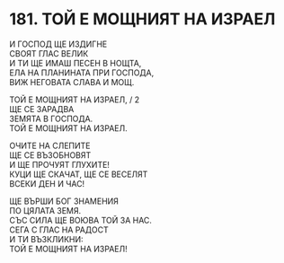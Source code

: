 # 181. ТОЙ Е МОЩНИЯТ НА ИЗРАЕЛ  
  
И ГОСПОД ЩЕ ИЗДИГНЕ  
СВОЯТ ГЛАС ВЕЛИК  
И ТИ ЩЕ ИМАШ ПЕСЕН В НОЩТА,  
ЕЛА НА ПЛАНИНАТА ПРИ ГОСПОДА,  
ВИЖ НЕГОВАТА СЛАВА И МОЩ.  
  
ТОЙ Е МОЩНИЯТ НА ИЗРАЕЛ, / 2  
ЩЕ СЕ ЗАРАДВА  
ЗЕМЯТА В ГОСПОДА.  
ТОЙ Е МОЩНИЯТ НА ИЗРАЕЛ.  
  
ОЧИТЕ НА СЛЕПИТЕ  
ЩЕ СЕ ВЪЗОБНОВЯТ  
И ЩЕ ПРОЧУЯТ ГЛУХИТЕ!  
КУЦИ ЩЕ СКАЧАТ, ЩЕ СЕ ВЕСЕЛЯТ  
ВСЕКИ ДЕН И ЧАС!  
  
ЩЕ ВЪРШИ БОГ ЗНАМЕНИЯ  
ПО ЦЯЛАТА ЗЕМЯ.  
СЪС СИЛА ЩЕ ВОЮВА ТОЙ ЗА НАС.  
СЕГА С ГЛАС НА РАДОСТ  
И ТИ ВЪЗКЛИКНИ:  
ТОЙ Е МОЩНИЯТ НА ИЗРАЕЛ!  
